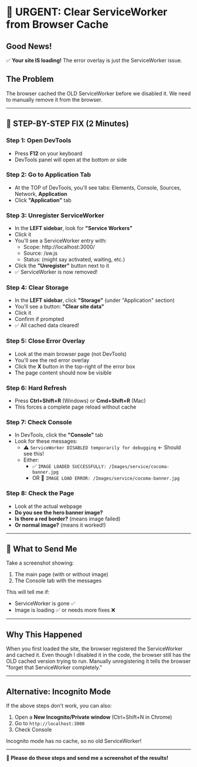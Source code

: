 # 🚨 URGENT: Clear ServiceWorker from Browser Cache

## Good News!

✅ **Your site IS loading!** The error overlay is just the ServiceWorker issue.

## The Problem

The browser cached the OLD ServiceWorker before we disabled it. We need to manually remove it from the browser.

---

## 🎯 STEP-BY-STEP FIX (2 Minutes)

### Step 1: Open DevTools

- Press **F12** on your keyboard
- DevTools panel will open at the bottom or side

### Step 2: Go to Application Tab

- At the TOP of DevTools, you'll see tabs: Elements, Console, Sources, Network, **Application**
- Click **"Application"** tab

### Step 3: Unregister ServiceWorker

- In the **LEFT sidebar**, look for **"Service Workers"**
- Click it
- You'll see a ServiceWorker entry with:
  - Scope: http://localhost:3000/
  - Source: /sw.js
  - Status: (might say activated, waiting, etc.)
- Click the **"Unregister"** button next to it
- ✅ ServiceWorker is now removed!

### Step 4: Clear Storage

- In the **LEFT sidebar**, click **"Storage"** (under "Application" section)
- You'll see a button: **"Clear site data"**
- Click it
- Confirm if prompted
- ✅ All cached data cleared!

### Step 5: Close Error Overlay

- Look at the main browser page (not DevTools)
- You'll see the red error overlay
- Click the **X** button in the top-right of the error box
- The page content should now be visible

### Step 6: Hard Refresh

- Press **Ctrl+Shift+R** (Windows) or **Cmd+Shift+R** (Mac)
- This forces a complete page reload without cache

### Step 7: Check Console

- In DevTools, click the **"Console"** tab
- Look for these messages:
  - ⚠️ `ServiceWorker DISABLED temporarily for debugging` ← Should see this!
  - Either:
    - ✅ `IMAGE LOADED SUCCESSFULLY: /Images/service/cocoma-banner.jpg`
    - OR 🔴 `IMAGE LOAD ERROR: /Images/service/cocoma-banner.jpg`

### Step 8: Check the Page

- Look at the actual webpage
- **Do you see the hero banner image?**
- **Is there a red border?** (means image failed)
- **Or normal image?** (means it worked!)

---

## 📸 What to Send Me

Take a screenshot showing:

1. The main page (with or without image)
2. The Console tab with the messages

This will tell me if:

- ServiceWorker is gone ✅
- Image is loading ✅ or needs more fixes ❌

---

## Why This Happened

When you first loaded the site, the browser registered the ServiceWorker and cached it. Even though I disabled it in the code, the browser still has the OLD cached version trying to run. Manually unregistering it tells the browser "forget that ServiceWorker completely."

---

## Alternative: Incognito Mode

If the above steps don't work, you can also:

1. Open a **New Incognito/Private window** (Ctrl+Shift+N in Chrome)
2. Go to `http://localhost:3000`
3. Check Console

Incognito mode has no cache, so no old ServiceWorker!

---

**🎯 Please do these steps and send me a screenshot of the results!**
